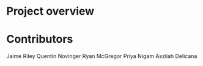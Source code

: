 # Project overview

# Contributors

Jaime Riley 
Quentin Novinger 
Ryan McGregor 
Priya Nigam 
Aszliah Delicana 
